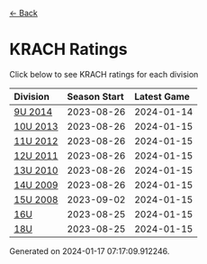[<- Back](../readme.md)
# KRACH Ratings
Click below to see KRACH ratings for each division

| Division | Season Start | Latest Game |
| :-- | :-- | :-- |
| [9U 2014](9U-2014-ratings.md) | 2023-08-26 | 2024-01-14 |
| [10U 2013](10U-2013-ratings.md) | 2023-08-26 | 2024-01-15 |
| [11U 2012](11U-2012-ratings.md) | 2023-08-26 | 2024-01-15 |
| [12U 2011](12U-2011-ratings.md) | 2023-08-26 | 2024-01-15 |
| [13U 2010](13U-2010-ratings.md) | 2023-08-26 | 2024-01-15 |
| [14U 2009](14U-2009-ratings.md) | 2023-08-26 | 2024-01-15 |
| [15U 2008](15U-2008-ratings.md) | 2023-09-02 | 2024-01-15 |
| [16U](16U-ratings.md) | 2023-08-25 | 2024-01-15 |
| [18U](18U-ratings.md) | 2023-08-25 | 2024-01-15 |

Generated on 2024-01-17 07:17:09.912246.
